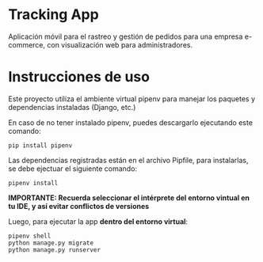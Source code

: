 # Tracking App
Aplicación móvil para el rastreo y gestión de pedidos para una empresa e-commerce, con visualización web para administradores.

# Instrucciones de uso
Este proyecto utiliza el ambiente virtual pipenv para manejar los paquetes y dependencias instaladas (Django, etc.)

En caso de no tener instalado pipenv, puedes descargarlo ejecutando este comando:

```
pip install pipenv
```
Las dependencias registradas están en el archivo Pipfile, para instalarlas, se debe ejectuar el siguiente comando:

```
pipenv install 
```

**IMPORTANTE: Recuerda seleccionar el intérprete del entorno vintual en tu IDE, y así evitar conflictos de versiones**

Luego, para ejecutar la app **dentro del entorno virtual**:

```
pipenv shell
python manage.py migrate
python manage.py runserver
```





